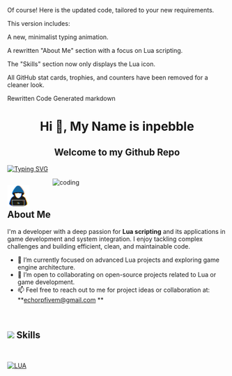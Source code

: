 Of course! Here is the updated code, tailored to your new requirements.

This version includes:

A new, minimalist typing animation.

A rewritten "About Me" section with a focus on Lua scripting.

The "Skills" section now only displays the Lua icon.

All GitHub stat cards, trophies, and counters have been removed for a cleaner look.

Rewritten Code
Generated markdown
<h1 align="center">Hi 👋, My Name is inpebble</h1>
<h2 align="center">Welcome to my Github Repo</h2>

[![Typing SVG](https://readme-typing-svg.demolab.com?font=JetBrains+Mono&size=22&pause=1000&color=33FF33¢er=true&vCenter=true&width=435&lines=Lua+Scripter;Game+Developer;Passionate+Problem+Solver)](https://git.io/typing-svg)

<a href="https://github.com/inpebble/">
<img align="right" alt="coding" width="400" src="https://user-images.githubusercontent.com/74038190/212749171-b84692a8-2b04-4e3b-93ca-ac14705da224.gif">
</a>

## <picture><img src = "https://github.com/0xAbdulKhalid/0xAbdulKhalid/raw/main/assets/mdImages/about_me.gif" width = 50px></picture> **About Me**

I'm a developer with a deep passion for **Lua scripting** and its applications in game development and system integration. I enjoy tackling complex challenges and building efficient, clean, and maintainable code.

- 🌱 I’m currently focused on advanced Lua projects and exploring game engine architecture.
- 👯 I’m open to collaborating on open-source projects related to Lua or game development.
- 📫 Feel free to reach out to me for project ideas or collaboration at: **echorpfivem@gmail.com
**

<br>

## <img src="https://media2.giphy.com/media/QssGEmpkyEOhBCb7e1/giphy.gif?cid=ecf05e47a0n3gi1bfqntqmob8g9aid1oyj2wr3ds3mg700bl&rid=giphy.gif" width ="25"><b> Skills</b>
<br>
<p align="left"> 
  <a href="https://www.lua.org/manual/5.4/" target="_blank" rel="noreferrer"> 
    <img src="https://upload.wikimedia.org/wikipedia/commons/thumb/c/cf/Lua-Logo.svg/140px-Lua-Logo.svg.png" alt="LUA" width="40" height="40"/> 
  </a>
</p>
